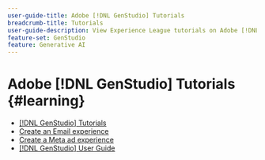 ```yaml
---
user-guide-title: Adobe [!DNL GenStudio] Tutorials
breadcrumb-title: Tutorials
user-guide-description: View Experience League tutorials on Adobe [!DNL GenStudio], an end-to-end solution to accelerate and simplify your content supply chain with generative AI and intelligent automation.
feature-set: GenStudio
feature: Generative AI
---
```


# Adobe [!DNL GenStudio] Tutorials {#learning}

+ [[!DNL GenStudio] Tutorials](tutorials.md)
+ [Create an Email experience](create-email-experience.md)
+ [Create a Meta ad experience](create-meta-ad.md)
+ [[!DNL GenStudio] User Guide](https://experienceleague.adobe.com/docs/genstudio/user-guide/home.html)
